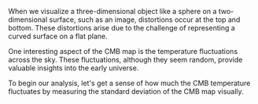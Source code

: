 When we visualize a three-dimensional object like a sphere on a two-dimensional surface, such as an image, distortions occur at the top and bottom. These distortions arise due to the challenge of representing a curved surface on a flat plane.

One interesting aspect of the CMB map is the temperature fluctuations across the sky. These fluctuations, although they seem random, provide valuable insights into the early universe.

To begin our analysis, let's get a sense of how much the CMB temperature fluctuates by measuring the standard deviation of the CMB map visually.